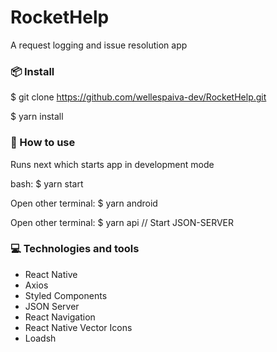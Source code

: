 # RocketHelp

A request logging and issue resolution app

### 📦 Install


$ git clone https://github.com/wellespaiva-dev/RocketHelp.git

$ yarn install


### 🔨 How to use

Runs next which starts app in development mode

bash: 
$ yarn start

Open other terminal: 
$ yarn android

Open other terminal: 
$ yarn api // Start JSON-SERVER
 


### :computer: Technologies and tools

- React Native
- Axios
- Styled Components
- JSON Server
- React Navigation
- React Native Vector Icons
- Loadsh
